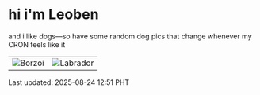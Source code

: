 # hi i'm Leoben

and i like dogs—so have some random dog pics that change whenever my CRON feels like it

|  |  |
|--------|----------|
| ![Borzoi](https://random-dog-vercel.vercel.app/api/random-borzoi?v=1756011116) | ![Labrador](https://random-dog-vercel.vercel.app/api/random-labrador?v=1756011116) |

Last updated: 2025-08-24 12:51 PHT
